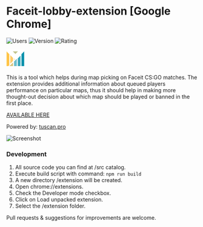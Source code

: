 # Faceit-lobby-extension [Google Chrome] 

![Users](https://img.shields.io/chrome-web-store/users/iocddpjkmoaaminicflaggnckdainlef)
![Version](https://img.shields.io/chrome-web-store/v/iocddpjkmoaaminicflaggnckdainlef)
![Rating](https://img.shields.io/chrome-web-store/rating/iocddpjkmoaaminicflaggnckdainlef)

![Logo](src/icons/icon48.png)

This is a tool which helps during map picking on Faceit CS:GO matches. The extension provides additional information about queued players performance on particular maps, thus it should help in making more thought-out decision about which map should be played or banned in the first place.

[AVAILABLE HERE](https://chrome.google.com/webstore/detail/faceit-lobby-extension/iocddpjkmoaaminicflaggnckdainlef)

Powered by: [tuscan.pro](https://tuscan.pro)


![Screenshot](https://lh3.googleusercontent.com/wfSmzWCSfwH--GdIoT1Dxcn--_PmmXTwHMod4yeQQ_cLKsY-mdFkIS4EK3swYiq4q3fS-5J_0Q=w640-h400-e365)


### Development

1. All source code you can find at /src catalog.
2. Execute build script with command: `npm run build`
3. A new directory /extension will be created. 
4. Open chrome://extensions.
5. Check the Developer mode checkbox.
6. Click on Load unpacked extension.
7. Select the /extension folder.

Pull requests & suggestions for improvements are welcome.

